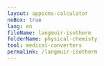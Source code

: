 ```yaml
---
layout: appscms-calculator
noBox: true
lang: en
fileName: langmuir-isotherm
folderName: physical-chemisty
tool: medical-converters
permalink: /langmuir-isotherm
---
```

